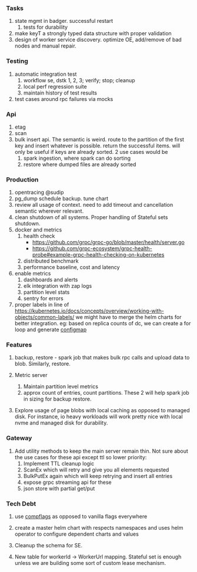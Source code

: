 ### Tasks
1. state mgmt in badger. successful restart
    1. tests for durability
1. make keyT a strongly typed data structure with proper validation
1. design of worker service discovery. optimize OE, add/remove of bad nodes
and manual repair.

### Testing
1. automatic integration test
    1. workflow se, dstk 1, 2, 3; verify; stop; cleanup
    1. local perf regression suite
    1. maintain history of test results
1. test cases around rpc failures via mocks

        
### Api
1. etag
1. scan
1. bulk insert api. The semantic is weird. route to the
partition of the first key and insert whatever is possible. 
return the successful items. will only be useful if keys 
are already sorted. 2 use cases would be
    1. spark ingestion, where spark can do sorting
    2. restore where dumped files are already sorted

### Production
1. opentracing @sudip
1. pg_dump schedule backup. tune chart
1. review all usage of context. need to add timeout and cancellation semantic
wherever relevant.
1. clean shutdown of all systems. Proper handling of Stateful sets shutdown. 
1. docker and metrics
    1. health check
        - https://github.com/grpc/grpc-go/blob/master/health/server.go
        - https://github.com/grpc-ecosystem/grpc-health-probe#example-grpc-health-checking-on-kubernetes
    1. distributed benchmark
    1. performance baseline, cost and latency
1. enable metrics
    1. dashboards and alerts
    1. elk integration with zap logs
    1. partition level stats
    1. sentry for errors
1. proper labels in line of https://kubernetes.io/docs/concepts/overview/working-with-objects/common-labels/
we might have to merge the helm charts for better integration. eg: based on
 replica counts of dc, we can create a for loop and generate 
 [configmap](../deploy/se/templates/configmap.yaml#18)

### Features
1. backup, restore - spark job that makes bulk rpc calls
and upload data to blob. Similarly, restore.

1. Metric server
    1. Maintain partition level metrics
    1. approx count of entries, count partitions. These 2 will help spark job
    in sizing for backup restore.
    
1. Explore usage of page blobs with local caching as opposed to managed disk.
For instance, io heavy workloads will work pretty nice with local nvme and
managed disk for durability.

### Gateway
1. Add utility methods to keep the main server remain thin. Not sure about
the use cases for these api except ttl so lower priority:
    1. Implement TTL cleanup logic
    1. ScanEx which will retry and give you all elements requested
    1. BulkPutEx again which will keep retrying and insert all entries
    1. expose grpc streaming api for these
    1. json store with partial get/put

### Tech Debt
1. use [compflags](https://github.com/posener/complete/tree/master)
as opposed to vanilla flags everywhere
1. create a master helm chart with respects namespaces and uses helm operator
 to configure dependent charts and values 

1. Cleanup the schema for SE. 
1. New table for workerId -> WorkerUrl mapping. Stateful set is enough unless
 we are building some sort of custom lease mechanism.